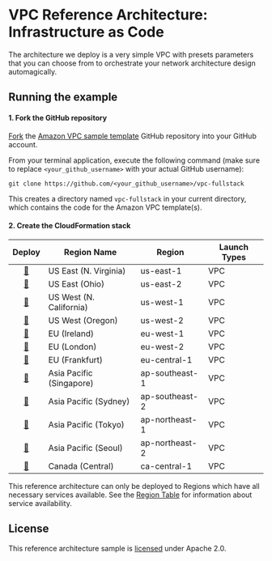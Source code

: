 # VPC Reference Architecture: Infrastructure as Code

The architecture we deploy is a very simple VPC with presets parameters that you can choose from
to orchestrate your network architecture design automagically.

## Running the example

#### 1. Fork the GitHub repository

[Fork](https://help.github.com/articles/fork-a-repo/) the [Amazon VPC sample
template](https://github.com/w3dotmakinadotnull/vpc-fullstack) GitHub repository into
your GitHub account.

From your terminal application, execute the following command (make sure to
replace `<your_github_username>` with your actual GitHub username):

```console
git clone https://github.com/<your_github_username>/vpc-fullstack
```

This creates a directory named `vpc-fullstack` in your current
directory, which contains the code for the Amazon VPC template(s).

#### 2. Create the CloudFormation stack

Deploy | Region Name | Region | Launch Types
:---: | ------------ | ------------- | -------------
[🚀][us-east-1] | US East (N. Virginia) | us-east-1 | VPC
[🚀][us-east-2] | US East (Ohio) | us-east-2 | VPC
[🚀][us-west-1] | US West (N. California) | us-west-1 | VPC
[🚀][us-west-2] | US West (Oregon) | us-west-2 | VPC
[🚀][eu-west-1] | EU (Ireland) | eu-west-1 | VPC
[🚀][eu-west-2] | EU (London) | eu-west-2 | VPC
[🚀][eu-central-1] | EU (Frankfurt) | eu-central-1 | VPC
[🚀][ap-southeast-1] | Asia Pacific (Singapore) | ap-southeast-1 | VPC
[🚀][ap-southeast-2] | Asia Pacific (Sydney) | ap-southeast-2 | VPC
[🚀][ap-northeast-1] | Asia Pacific (Tokyo) | ap-northeast-1 | VPC
[🚀][ap-northeast-2] | Asia Pacific (Seoul) | ap-northeast-2 | VPC
[🚀][ca-central-1] | Canada (Central) | ca-central-1 | VPC

This reference architecture can only be deployed to Regions which have all
necessary services available. See the [Region
Table](https://aws.amazon.com/about-aws/global-infrastructure/regional-product-services/)
for information about service availability.
## License

This reference architecture sample is [licensed][license] under Apache 2.0.

[license]: LICENSE
[launch-types]: https://docs.aws.amazon.com/AmazonECS/latest/developerguide/launch_types.html
[us-east-1]: https://console.aws.amazon.com/cloudformation/home?region=us-east-1#/stacks/create/review?stackName=VPC-Fullstack&templateURL=https://s3.amazonaws.com/w3kp-public-templates/vpc-fullstack.yaml
[us-east-2]: https://console.aws.amazon.com/cloudformation/home?region=us-east-2#/stacks/create/review?stackName=VPC-Fullstack&templateURL=https://s3.amazonaws.com/w3kp-public-templates/vpc-fullstack.yaml
[us-west-1]: https://console.aws.amazon.com/cloudformation/home?region=us-west-1#/stacks/create/review?stackName=VPC-Fullstack&templateURL=https://s3.amazonaws.com/w3kp-public-templates/vpc-fullstack.yaml
[us-west-2]: https://console.aws.amazon.com/cloudformation/home?region=us-west-2#/stacks/create/review?stackName=VPC-Fullstack&templateURL=https://s3.amazonaws.com/w3kp-public-templates/vpc-fullstack.yaml
[eu-west-1]: https://console.aws.amazon.com/cloudformation/home?region=eu-west-1#/stacks/create/review?stackName=VPC-Fullstack&templateURL=https://s3.amazonaws.com/w3kp-public-templates/vpc-fullstack.yaml
[eu-west-2]: https://console.aws.amazon.com/cloudformation/home?region=eu-west-2#/stacks/create/review?stackName=VPC-Fullstack&templateURL=https://s3.amazonaws.com/w3kp-public-templates/vpc-fullstack.yaml
[eu-central-1]: https://console.aws.amazon.com/cloudformation/home?region=eu-central-1#/stacks/create/review?stackName=VPC-Fullstack&templateURL=https://s3.amazonaws.com/w3kp-public-templates/vpc-fullstack.yaml
[ap-southeast-1]: https://console.aws.amazon.com/cloudformation/home?region=ap-southeast-1#/stacks/create/review?stackName=VPC-Fullstack&templateURL=https://s3.amazonaws.com/w3kp-public-templates/vpc-fullstack.yaml
[ap-southeast-2]: https://console.aws.amazon.com/cloudformation/home?region=ap-southeast-2#/stacks/create/review?stackName=VPC-Fullstack&templateURL=https://s3.amazonaws.com/w3kp-public-templates/vpc-fullstack.yaml
[ap-northeast-1]: https://console.aws.amazon.com/cloudformation/home?region=ap-northeast-1#/stacks/create/review?stackName=VPC-Fullstack&templateURL=https://s3.amazonaws.com/w3kp-public-templates/vpc-fullstack.yaml
[ap-northeast-2]: https://console.aws.amazon.com/cloudformation/home?region=ap-northeast-2#/stacks/create/review?stackName=VPC-Fullstack&templateURL=https://s3.amazonaws.com/w3kp-public-templates/vpc-fullstack.yaml
[ca-central-1]: https://console.aws.amazon.com/cloudformation/home?region=ca-central-1#/stacks/create/review?stackName=VPC-Fullstack&templateURL=https://s3.amazonaws.com/w3kp-public-templates/vpc-fullstack.yaml
